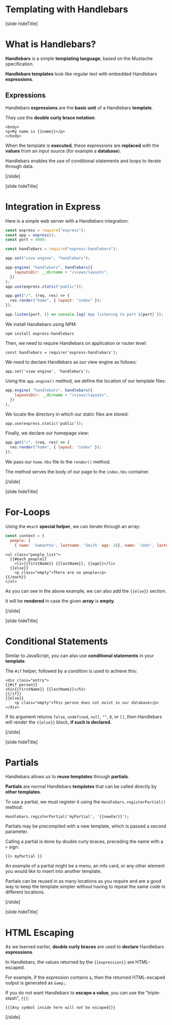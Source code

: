 # Templating with Handlebars

[slide hideTitle]
# What is Handlebars?

**Handlebars** is a simple **templating language**, based on the Mustache specification.

**Handlebars templates** look like regular text with embedded Handlebars **expressions**.

## Expressions

Handlebars **expressions** are the **basic unit** of a Handlebars **template**.

They use the **double curly brace notation**:

```
<body>
<p>My name is {{name}}</p>
</body>
```

When the template is **executed**, these expressions are **replaced** with the **values** from an input source (for example a **database**).

Handlebars enables the use of conditional statements and loops to iterate through data.

[/slide]

[slide hideTitle]
# Integration in Express

Here is a simple web server with a Handlebars integration:

```js
const express = require("express");
const app = express();
const port = 4000;

const handlebars = require("express-handlebars");

app.set("view engine", "handlebars");

app.engine( "handlebars", handlebars({
    layoutsDir: __dirname + "/views/layouts",
  })
);
app.use(express.static("public"));

app.get("/", (req, res) => {
  res.render("home", { layout: "index" });
});

app.listen(port, () => console.log(`App listening to port ${port}`));
```

We install Handlebars using NPM:

`npm install express-handlebars`

Then, we need to require Handlebars on application or router level:

`const handlebars = require('express-handlebars');`

We need to declare Handlebars as our view engine as follows:

`app.set('view engine', 'handlebars');`

Using the `app.engine()` method, we define the location of our template files:

```js
app.engine( "handlebars", handlebars({
    layoutsDir: __dirname + "/views/layouts",
  })
);
```

We locate the directory in which our static files are stored:

`app.use(express.static('public'));`

Finally, we declare our homepage view:

```js
app.get("/", (req, res) => {
  res.render("home", { layout: "index" });
});
```

We pass our `home.hbs` file to the `render()` method.

The method serves the body of our page to the `index.hbs` container.

[/slide]

[slide hideTitle]
# For-Loops

Using the `#each` **special helper**, we can iterate through an array:

```js
const context = {
  people: [
    { name: 'Samantha', lastname: 'Smith' age: 26}, name: 'John', lastname: 'Peterson' age: 34}]};

```

```
<ul class="people_list">
  {{#each people}}
    <li>{{firstName}} {{lastName}}, {{age}}</li>
  {{else}}
    <p class="empty">There are no people</p>
{{/each}}
</ul>
```

As you can see in the above example, we can also add the `{{else}}` section.

It will be **rendered** in case the given **array** is **empty**.

[/slide]

[slide hideTitle]
# Conditional Statements

Similar to JavaScript, you can also use **conditional statements** in your **template**.

The `#if` helper, followed by a condition is used to achieve this:

```
<div class="entry">
{{#if person}}
<h1>{{firstName}} {{lastName}}</h1>
{{/if}}
{{else}}
    <p class="empty">This person does not exist in our database</p>
</div>
```

If its argument returns `false`, `undefined`, `null`, `""`, `0`, or `[]`, then Handlebars will render the `{{else}}` block, **if such is declared**.

[/slide]

[slide hideTitle]
# Partials

Handlebars allows us to **reuse templates** through **partials**.

**Partials** are normal Handlebars **templates** that can be called directly by **other templates**.

To use a partial, we must register it using the `Handlebars.registerPartial()` method:

`Handlebars.registerPartial('myPartial', '{{newVar}}');`

Partials may be precompiled with a new template, which is passed a second parameter.

Calling a partial is done by double curly braces, preceding the name with a `>` sign:

`{{> myPartial }}`

An example of a partial might be a menu, an info card, or any other element you would like to insert into another template.

Partials can be reused in as many locations as you require and are a good way to keep the template simpler without having to repeat the same code in different locations.

[/slide]

[slide hideTitle]
# HTML Escaping

As we learned earlier, **double curly braces** are used to **declare** Handlebars **expressions**.

In Handlebars, the values returned by the `{{expression}}` are HTML\-escaped.

For example, if the expression contains `&`, then the returned HTML-escaped output is generated as `&amp;`.

If you do not want Handlebars to **escape a value**, you can use the "triple-stash", `{{{`:

`{{{Any symbol inside here will not be escaped}}}`

[/slide]
